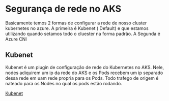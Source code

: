 # Segurança de rede no AKS

Basicamente temos 2 formas de configurar a rede de nosso cluster kubernetes no azure. A primeira é Kubenet ( Default) e que estamos utilizando quando setamos todo o cluester na forma padrão. A Segunda é Azure CNI

## Kubenet

Kubenet é um plugin de configuração de rede do Kubernetes no AKS. Nele, nodes adiquirem um ip da rede do AKS e os Pods recebem um ip separado dessa rede em uam rede propria para os Pods. Todo trafego de origem é nateado para os Nodes no qual os pods estão rodando.

[Kubenet](https://github.com/rosthansilva/HowToAKS/blob/master/img/AKS-Kubenet.png)
